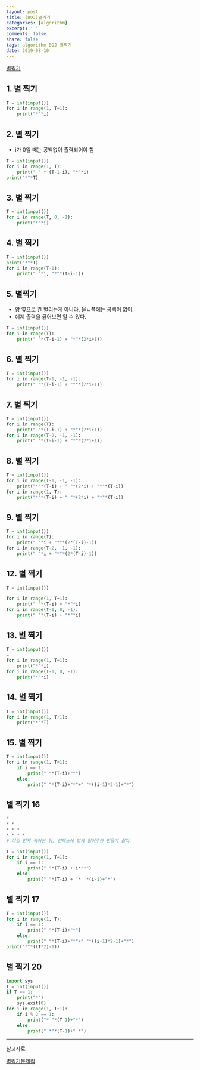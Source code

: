 ```yaml
---
layout: post
title: (BOJ)별찍기
categories: [algorithm]
excerpt: ' '
comments: false
share: false
tags: algorithm BOJ 별찍기
date: 2019-08-10
---
```


[별찍기](https://www.acmicpc.net/workbook/view/20)

## 1. 별 찍기

```python
T = int(input())
for i in range(1, T+1):
    print("*"*i)
```

## 2. 별 찍기

- i가 0일 때는 공백없이 출력되어야 함

```python
T = int(input())
for i in range(1, T):
    print(" " * (T-1-i), "*"*i)
print("*"*T)

```

## 3. 별 찍기

```python
T = int(input())
for i in range(T, 0, -1):
    print("*"*i)
```

## 4. 별 찍기

```python
T = int(input())
print("*"*T)
for i in range(T-1):
    print(" "*i, "*"*(T-i-1))
```

## 5. 별찍기

- 양 옆으로 칸 벌리는게 아니라, 올ㄴ쪽에는 공백이 없어.
- 예제 출력을 긁어보면 알 수 있다.

```python
T = int(input())
for i in range(T):
    print(" "*(T-i-1) + "*"*(2*i+1))
```

## 6. 별 찍기

```python
T = int(input())
for i in range(T-1, -1, -1):
    print(" "*(T-i-1) + "*"*(2*i+1))
```

## 7. 별 찍기

```python
T = int(input())
for i in range(T):
    print(" "*(T-i-1) + "*"*(2*i+1))
for i in range(T-2, -1, -1):
    print(" "*(T-i-1) + "*"*(2*i+1))
```

## 8. 별 찍기

```python
T = int(input())
for i in range(T-1, -1, -1):
    print("*"*(T-i) + " "*(2*i) + "*"*(T-i))
for i in range(1, T):
    print("*"*(T-i) + " "*(2*i) + "*"*(T-i))
```

## 9. 별 찍기

```python
T = int(input())
for i in range(T):
    print(" "*i + "*"*(2*(T-i)-1))
for i in range(T-2, -1, -1):
    print(" "*i + "*"*(2*(T-i)-1))
```

## 12. 별 찍기

```python
T = int(input())

for i in range(1, T+1):
    print(" "*(T-i) + "*"*i)
for i in range(T-1, 0, -1):
    print(" "*(T-i) + "*"*i)
```

## 13. 별 찍기

```python
T = int(input())
=
for i in range(1, T+1):
    print("*"*i)
for i in range(T-1, 0, -1):
    print("*"*i)
```

## 14. 별 찍기

```python
T = int(input())
for i in range(1, T+1):
    print("*"*T)
```

## 15. 별 찍기

```python
T = int(input())
for i in range(1, T+1):
    if i == 1:
        print(" "*(T-i)+"*")
    else:
        print(" "*(T-i)+"*"+" "*((i-1)*2-1)+"*")
```

## 별 찍기 16

```python
*
* *
* * *
* * * *
# 이걸 먼저 찍어본 뒤, 인덱스에 맞게 밀어주면 만들기 쉽다.

T = int(input())
for i in range(1, T+1):
    if i == 1:
        print(" "*(T-i) + i*"*")
    else:
        print(" "*(T-i) + '* '*(i-1)+"*")
```

## 별 찍기 17

```python
T = int(input())
for i in range(1, T):
    if i == 1:
        print(" "*(T-i)+"*")
    else:
        print(" "*(T-i)+"*"+" "*((i-1)*2-1)+"*")
print("*"*((T*2)-1))
```

## 별 찍기 20

```python
import sys
T = int(input())
if T == 1:
    print("*")
    sys.exit(0)
for i in range(1, T+1):
    if i % 2 == 1:
        print("* "*(T-1)+"*")
    else:
        print(" *"*(T-1)+" *")
```

---

참고자료

[별찍기문제집](https://www.acmicpc.net/workbook/view/20)
